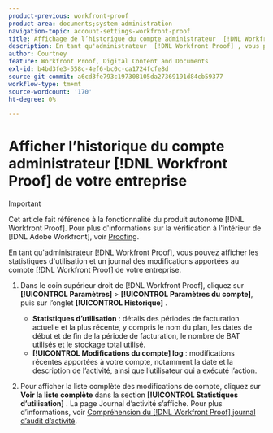 ```yaml
---
product-previous: workfront-proof
product-area: documents;system-administration
navigation-topic: account-settings-workfront-proof
title: Affichage de l’historique du compte administrateur  [!DNL Workfront Proof]  de votre entreprise
description: En tant qu'administrateur  [!DNL Workfront Proof] , vous pouvez afficher les statistiques d'utilisation et un journal des modifications apportées au compte  [!DNL Workfront Proof]  de votre entreprise.
author: Courtney
feature: Workfront Proof, Digital Content and Documents
exl-id: b4bd3fe3-558c-4ef6-bc0c-ca1724fcfe8d
source-git-commit: a6cd3fe793c197308105da27369191d84cb59377
workflow-type: tm+mt
source-wordcount: '170'
ht-degree: 0%

---
```


# Afficher l’historique du compte administrateur [!DNL Workfront Proof] de votre entreprise

>[!IMPORTANT]
>
>Cet article fait référence à la fonctionnalité du produit autonome [!DNL Workfront Proof]. Pour plus d&#39;informations sur la vérification à l&#39;intérieur de [!DNL Adobe Workfront], voir [Proofing](../../../review-and-approve-work/proofing/proofing.md).

En tant qu&#39;administrateur [!DNL Workfront Proof], vous pouvez afficher les statistiques d&#39;utilisation et un journal des modifications apportées au compte [!DNL Workfront Proof] de votre entreprise.

1. Dans le coin supérieur droit de [!DNL Workfront Proof], cliquez sur **[!UICONTROL Paramètres]** > **[!UICONTROL Paramètres du compte]**, puis sur l’onglet **[!UICONTROL Historique]** .

   * **Statistiques d’utilisation** : détails des périodes de facturation actuelle et la plus récente, y compris le nom du plan, les dates de début et de fin de la période de facturation, le nombre de BAT utilisés et le stockage total utilisé.
   * **[!UICONTROL Modifications du compte] log** : modifications récentes apportées à votre compte, notamment la date et la description de l’activité, ainsi que l’utilisateur qui a exécuté l’action.

1. Pour afficher la liste complète des modifications de compte, cliquez sur **Voir la liste complète** dans la section **[!UICONTROL Statistiques d’utilisation]** .
La page Journal d’activité s’affiche. Pour plus d’informations, voir [Compréhension du  [!DNL Workfront Proof] journal d’audit d’activité](../../../workfront-proof/wp-work-proofsfiles/basic-features/activity-audit-trail.md).

